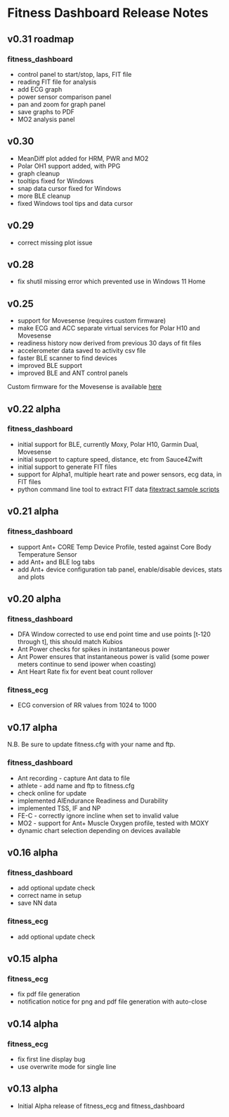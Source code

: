# Fitness Dashboard Release Notes

## v0.31 roadmap

### fitness\_dashboard
- control panel to start/stop, laps, FIT file 
- reading FIT file for analysis
- add ECG graph 
- power sensor comparison panel
- pan and zoom for graph panel
- save graphs to PDF
- MO2 analysis panel

## v0.30
- MeanDiff plot added for HRM, PWR and MO2 
- Polar OH1 support added, with PPG
- graph cleanup
- tooltips fixed for Windows
- snap data cursor fixed for Windows
- more BLE cleanup
- fixed Windows tool tips and data cursor

## v0.29 
- correct missing plot issue

## v0.28 
- fix shutil missing error which prevented use in Windows 11 Home

## v0.25
- support for Movesense (requires custom firmware)
- make ECG and ACC separate virtual services for Polar H10 and Movesense
- readiness history now derived from previous 30 days of fit files
- accelerometer data saved to activity csv file
- faster BLE scanner to find devices
- improved BLE support
- improved BLE and ANT control panels

Custom firmware for the Movesense is available [here](https://github.com/JonasPrimbs/movesense-ble-ecg-firmware)


## v0.22 alpha

### fitness\_dashboard
- initial support for BLE, currently Moxy, Polar H10, Garmin Dual, Movesense
- initial support to capture speed, distance, etc from Sauce4Zwift
- initial support to generate FIT files
- support for Alpha1, multiple heart rate and power sensors, ecg data, in FIT files
- python command line tool to extract FIT data [fitextract sample scripts](https://github.com/stuartlynne/fitextract)

## v0.21 alpha

### fitness\_dashboard
- support Ant+ CORE Temp Device Profile, tested against Core Body Temperature Sensor
- add Ant+ and BLE log tabs
- add Ant+ device configuration tab panel, enable/disable devices, stats and plots

## v0.20 alpha

### fitness\_dashboard
- DFA Window corrected to use end point time and use points [t-120 through t], this should match Kubios
- Ant Power checks for spikes in instantaneous power
- Ant Power ensures that instantaneous power is valid (some power meters continue to send ipower when coasting)
- Ant Heart Rate fix for event beat count rollover

### fitness\_ecg
- ECG conversion of RR values from 1024 to 1000


## v0.17 alpha

N.B. Be sure to update fitness.cfg with your name and ftp.

### fitness\_dashboard
- Ant recording - capture Ant data to file
- athlete - add name and ftp to fitness.cfg
- check online for update 
- implemented AIEndurance Readiness and Durability
- implemented TSS, IF and NP
- FE-C - correctly ignore incline when set to invalid value
- MO2 - support for Ant+ Muscle Oxygen profile, tested with MOXY
- dynamic chart selection depending on devices available

## v0.16 alpha
### fitness\_dashboard
- add optional update check
- correct name in setup
- save NN data 

### fitness\_ecg
- add optional update check

## v0.15 alpha
### fitness\_ecg
- fix pdf file generation
- notification notice for png and pdf file generation with auto-close

## v0.14 alpha
### fitness\_ecg
- fix first line display bug 
- use overwrite mode for single line

## v0.13 alpha
- Initial Alpha release of fitness\_ecg and fitness\_dashboard
